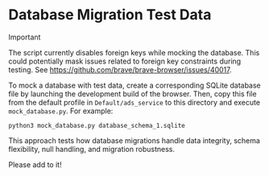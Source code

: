# Database Migration Test Data

> [!IMPORTANT]
> The script currently disables foreign keys while mocking the database. This could potentially mask issues related to foreign key constraints during testing. See https://github.com/brave/brave-browser/issues/40017.

To mock a database with test data, create a corresponding SQLite database file by launching the development build of the browser. Then, copy this file from the default profile in `Default/ads_service` to this directory and execute `mock_database.py`. For example:

    python3 mock_database.py database_schema_1.sqlite

This approach tests how database migrations handle data integrity, schema flexibility, null handling, and migration robustness.

Please add to it!
